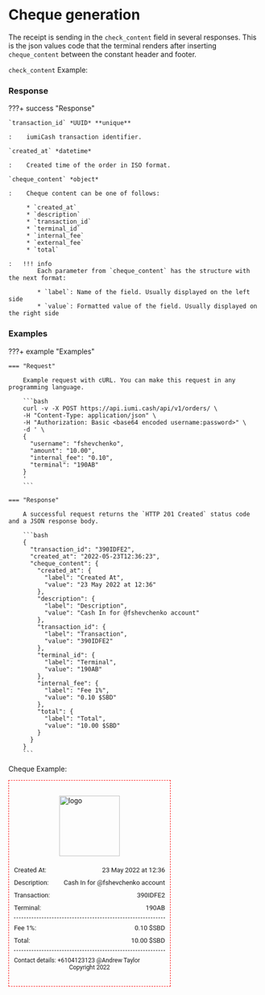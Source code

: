 # Cheque generation

The receipt is sending in the `check_content` field in several responses. 
This is the json values code that the terminal renders after inserting `cheque_content` between the constant header and footer.

`check_content` Example:

### Response

???+ success "Response"

    `transaction_id` *UUID* **unique**
    
    :    iumiCash transaction identifier.

    `created_at` *datetime*
    
    :    Created time of the order in ISO format.

    `cheque_content` *object* 
    
    :    Cheque content can be one of follows:
    
         * `created_at`
         * `description`
         * `transaction_id`
         * `terminal_id`
         * `internal_fee`
         * `external_fee`
         * `total`

    :   !!! info
            Each parameter from `cheque_content` has the structure with the next format:
    
            * `label`: Name of the field. Usually displayed on the left side
            * `value`: Formatted value of the field. Usually displayed on the right side


### Examples

???+ example "Examples"

    === "Request"

        Example request with cURL. You can make this request in any programming language.

        ```bash
        curl -v -X POST https://api.iumi.cash/api/v1/orders/ \
        -H "Content-Type: application/json" \
        -H "Authorization: Basic <base64 encoded username:password>" \
        -d ' \
        {
          "username": "fshevchenko",
          "amount": "10.00",
          "internal_fee": "0.10",
          "terminal": "190AB"
        }
        '
        ```

    === "Response"

        A successful request returns the `HTTP 201 Created` status code and a JSON response body.

        ```bash
        {
          "transaction_id": "390IDFE2",
          "created_at": "2022-05-23T12:36:23",
          "cheque_content": {
            "created_at": {
              "label": "Created At",
              "value": "23 May 2022 at 12:36"
            },
            "description": {
              "label": "Description",
              "value": "Cash In for @fshevchenko account"
            },
            "transaction_id": {
              "label": "Transaction",
              "value": "390IDFE2"
            },
            "terminal_id": {
              "label": "Terminal",
              "value": "190AB"
            },
            "internal_fee": {
              "label": "Fee 1%",
              "value": "0.10 $SBD"
            },
            "total": {
              "label": "Total",
              "value": "10.00 $SBD"
            }
          }
        }
        ```

Cheque Example:

<div class="container">
  <div class="logo-container">
    <img class="logo"
         src="https://iumi.cash/wp-content/uploads/2022/07/cropped-Logo-COL-1-2-2496360276-1658144590803.png"
         alt="logo">
  </div>
  <div class="row-item">
    <p class="row-item_text">Created At:</p>
    <p class="row-item_value">23 May 2022 at 12:36</p>
  </div>
  <div class="row-item">
    <p class="row-item_text">Description:</p>
    <p class="row-item_value">Cash In for @fshevchenko account</p>
  </div>
  <div class="row-item">
    <p class="row-item_text">Transaction:</p>
    <p class="row-item_value">390IDFE2</p>
  </div>
  <div class="row-item">
    <p class="row-item_text">Terminal:</p>
    <p class="row-item_value">190AB</p>
  </div>
  <div class="separator"></div>
  <div class="row-item">
    <p class="row-item_text">Fee 1%:</p>
    <p class="row-item_value">0.10 $SBD</p>
  </div>
  <div class="row-item">
    <p class="row-item_text">Total:</p>
    <p class="row-item_value">10.00 $SBD</p>
  </div>
  <div class="separator"></div>
  <div class="copyright">
    <p class="contacts_text">Contact details: +6104123123 @Andrew Taylor</p>
    <p class="copyright_text">Copyright 2022</p>
  </div>
</div>


<style>
  .container * {
      box-sizing: border-box;
      font-family: 'Roboto', sans-serif;
  }


  .container p {
      margin: 0;
      padding: 0;
  }


  .container {
      width: 300px;
      padding: 30px 10px;
      justify-content: center;
      border: red 1px dashed;
  }

  .logo-container {
      display: flex;
      justify-content: center;
  }

  .logo {
      width: 120px;
      margin-bottom: 20px;
  }

  .row-item {
      display: flex;
      justify-content: space-between;
      flex-wrap: nowrap;
      margin-bottom: 10px;
  }

  .row-item_text {
      font-size: 13px;
  }

  .row-item_value {
      font-size: 13px;
      align-self: flex-end;
      margin-left: 10px;
  }

  .separator {
      margin: 12px 0;
      border-bottom: 1px dashed;
  }

  .copyright {

  }

  .contacts_text {
      font-size: 12px;
  }

  .copyright_text {
      margin-top: 4px;
      font-size: 12px;
      text-align: center;
  }
</style>



